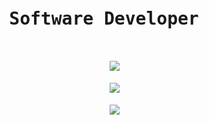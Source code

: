 <pre align="center">
    <h1 align="center"> Software Developer </h1>

    <img src="https://github-readme-stats.vercel.app/api?username=emidev98&show_icons=true&count_private=true&theme=highcontrast&hide_border=true&bg_color=00000000&hide_rank=true&text_color=adbac7&title_color=adbac7&icon_color=fa8b00"/>
    
    <img src="https://github-readme-stats.vercel.app/api/top-langs/?username=emidev98&hide_border=true&bg_color=00000000&langs_count=8&hide=blade,less,css,scss,html,javascript,java,xslt,php&hide_title=true&text_color=adbac7&title_color=adbac7&exclue-repo=kobayashi-maru,multi-platform-development,image-gallery,css3-collage-gallery,web-curriculum,web-curriculum-2,investments-analytics,platzi-translator,multi-platform-development&layout=compact"/>

    <img src="https://github-readme-streak-stats.herokuapp.com/?user=emidev98&theme=dark&hide_border=true&date_format=j%20M%5B%20Y%5D&currStreakNum=ADBAC7&fire=FA8B00&sideNums=ADBAC7&sideLabels=ADBAC7&dates=ADBAC7&currStreakLabel=ADBAC7&border=00000000&stroke=ADBAC7&background=00000000&ring=FA8B000"/>
</pre>